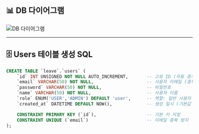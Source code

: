 ## 📊 DB 다이어그램

![DB 다이어그램](https://github.com/user-attachments/assets/eba48ee9-f06f-4d66-bff0-f42961406497)

---

## 🗄️ Users 테이블 생성 SQL

```sql
CREATE TABLE `leave`.`users` (
    `id` INT UNSIGNED NOT NULL AUTO_INCREMENT,       -- 고유 ID (자동 증가)
    `email` VARCHAR(50) NOT NULL,                    -- 사용자 이메일 (중복 불가)
    `password` VARCHAR(50) NOT NULL,                 -- 비밀번호
    `name` VARCHAR(50) NOT NULL,                     -- 사용자 이름
    `role` ENUM('USER','ADMIN') DEFAULT 'user',      -- 역할: 일반 사용자 / 관리자
    `created_at` DATETIME DEFAULT NOW(),             -- 생성 일시 (기본값 현재시간)

    CONSTRAINT PRIMARY KEY (`id`),                   -- 기본 키 지정
    CONSTRAINT UNIQUE (`email`)                      -- 이메일 중복 방지
);


